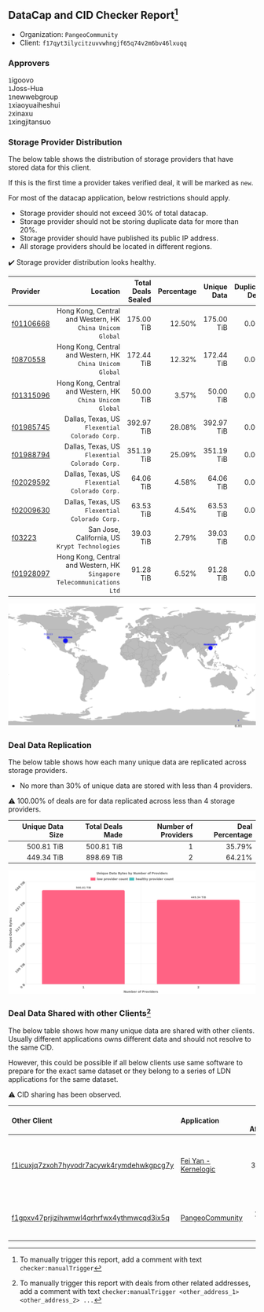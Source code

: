 ## DataCap and CID Checker Report[^1]
 - Organization: `PangeoCommunity`
 - Client: `f17qyt3ilycitzuvvwhngjf65q74v2m6bv46lxuqq`
### Approvers
`1`igoovo<br/>`1`Joss-Hua<br/>`1`newwebgroup<br/>`1`xiaoyuaiheshui<br/>`2`xinaxu<br/>`1`xingjitansuo

### Storage Provider Distribution
The below table shows the distribution of storage providers that have stored data for this client.

If this is the first time a provider takes verified deal, it will be marked as `new`.

For most of the datacap application, below restrictions should apply.
 - Storage provider should not exceed 30% of total datacap.
 - Storage provider should not be storing duplicate data for more than 20%.
 - Storage provider should have published its public IP address.
 - All storage providers should be located in different regions.

✔️ Storage provider distribution looks healthy.

| Provider                                              |                                                                  Location | Total Deals Sealed | Percentage | Unique Data | Duplicate Deals |
| :---------------------------------------------------- | ------------------------------------------------------------------------: | -----------------: | ---------: | ----------: | --------------: |
| [f01106668](https://filfox.info/en/address/f01106668) |              Hong Kong, Central and Western, HK<br/>`China Unicom Global` |         175.00 TiB |     12.50% |  175.00 TiB |           0.00% |
| [f0870558](https://filfox.info/en/address/f0870558)   |              Hong Kong, Central and Western, HK<br/>`China Unicom Global` |         172.44 TiB |     12.32% |  172.44 TiB |           0.00% |
| [f01315096](https://filfox.info/en/address/f01315096) |              Hong Kong, Central and Western, HK<br/>`China Unicom Global` |          50.00 TiB |      3.57% |   50.00 TiB |           0.00% |
| [f01985745](https://filfox.info/en/address/f01985745) |                         Dallas, Texas, US<br/>`Flexential Colorado Corp.` |         392.97 TiB |     28.08% |  392.97 TiB |           0.00% |
| [f01988794](https://filfox.info/en/address/f01988794) |                         Dallas, Texas, US<br/>`Flexential Colorado Corp.` |         351.19 TiB |     25.09% |  351.19 TiB |           0.00% |
| [f02029592](https://filfox.info/en/address/f02029592) |                         Dallas, Texas, US<br/>`Flexential Colorado Corp.` |          64.06 TiB |      4.58% |   64.06 TiB |           0.00% |
| [f02009630](https://filfox.info/en/address/f02009630) |                         Dallas, Texas, US<br/>`Flexential Colorado Corp.` |          63.53 TiB |      4.54% |   63.53 TiB |           0.00% |
| [f03223](https://filfox.info/en/address/f03223)       |                         San Jose, California, US<br/>`Krypt Technologies` |          39.03 TiB |      2.79% |   39.03 TiB |           0.00% |
| [f01928097](https://filfox.info/en/address/f01928097) | Hong Kong, Central and Western, HK<br/>`Singapore Telecommunications Ltd` |          91.28 TiB |      6.52% |   91.28 TiB |           0.00% |

<img src="https://raw.githubusercontent.com/data-preservation-programs/filplus-checker-assets/main/filecoin-project/filecoin-plus-large-datasets/issues/1696/1679117600221.png"/>

### Deal Data Replication
The below table shows how each many unique data are replicated across storage providers.

- No more than 30% of unique data are stored with less than 4 providers.

⚠️ 100.00% of deals are for data replicated across less than 4 storage providers.

| Unique Data Size | Total Deals Made | Number of Providers | Deal Percentage |
| ---------------: | ---------------: | ------------------: | --------------: |
|       500.81 TiB |       500.81 TiB |                   1 |          35.79% |
|       449.34 TiB |       898.69 TiB |                   2 |          64.21% |

<img src="https://raw.githubusercontent.com/data-preservation-programs/filplus-checker-assets/main/filecoin-project/filecoin-plus-large-datasets/issues/1696/1679117600828.png"/>

### Deal Data Shared with other Clients[^3]
The below table shows how many unique data are shared with other clients.
Usually different applications owns different data and should not resolve to the same CID.

However, this could be possible if all below clients use same software to prepare for the exact same dataset or they belong to a series of LDN applications for the same dataset.

⚠️ CID sharing has been observed.

| Other Client                                                                                                          | Application                                                                                           | Total Deals Affected | Unique CIDs | Approvers                                                                                                                     |
| :-------------------------------------------------------------------------------------------------------------------- | :---------------------------------------------------------------------------------------------------- | -------------------: | ----------: | :---------------------------------------------------------------------------------------------------------------------------- |
| [f1icuxjq7zxoh7hyvodr7acywk4rymdehwkgpcg7y](https://filfox.info/en/address/f1icuxjq7zxoh7hyvodr7acywk4rymdehwkgpcg7y) | [Fei Yan \- Kernelogic](https://github.com/filecoin-project/filecoin-plus-large-datasets/issues/1354) |             3.29 PiB |      16,513 | `3`cryptowhizzard<br/>`1`flyworker<br/>`2`liyunzhi-666<br/>`1`newwebgroup<br/>`1`xinaxu<br/>`1`xingjitansuo<br/>`1`Zhangcffff |
| [f1gpxv47prjizihwmwl4qrhrfwx4ythmwcqd3ix5q](https://filfox.info/en/address/f1gpxv47prjizihwmwl4qrhrfwx4ythmwcqd3ix5q) | [PangeoCommunity](https://github.com/filecoin-project/filecoin-plus-large-datasets/issues/1697)       |           119.19 TiB |       2,110 | `1`Joss-Hua<br/>`1`sxxfuture-official<br/>`2`xinaxu<br/>`1`xingjitansuo                                                       |

[^1]: To manually trigger this report, add a comment with text `checker:manualTrigger`

[^2]: Deals from those addresses are combined into this report as they are specified with `checker:manualTrigger`

[^3]: To manually trigger this report with deals from other related addresses, add a comment with text `checker:manualTrigger <other_address_1> <other_address_2> ...`
